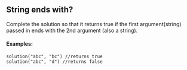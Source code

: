 ## String ends with?

Complete the solution so that it returns true if the first argument(string) passed in ends with the 2nd argument (also a string).

#### Examples:

```
solution("abc", "bc") //returns true
solution("abc", "d") //returns false
```
